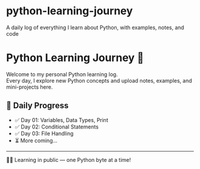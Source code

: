 # python-learning-journey
A daily log of everything I learn about Python, with examples, notes, and code

# Python Learning Journey 🐍

Welcome to my personal Python learning log.  
Every day, I explore new Python concepts and upload notes, examples, and mini-projects here.

## 📅 Daily Progress
- ✅ Day 01: Variables, Data Types, Print
- ✅ Day 02: Conditional Statements
- ✅ Day 03: File Handling
- ⏳ More coming...

---

👨‍💻 Learning in public — one Python byte at a time!

